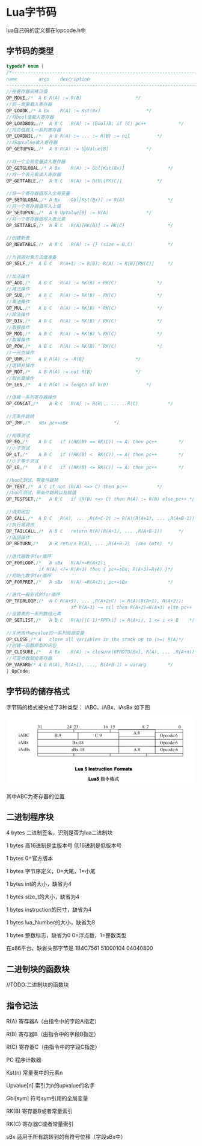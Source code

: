 # Lua字节码

lua自己码的定义都在lopcode.h中

## 字节码的类型

```c
typedef enum {
/*----------------------------------------------------------------------
name		args	description
------------------------------------------------------------------------*/
//在寄存器间拷贝值
OP_MOVE,/*	A B	R(A) := R(B)					*/
//把一常量载入寄存器
OP_LOADK,/*	A Bx	R(A) := Kst(Bx)					*/
//将bool值载入寄存器
OP_LOADBOOL,/*	A B C	R(A) := (Bool)B; if (C) pc++			*/
//将空值载入一系列寄存器
OP_LOADNIL,/*	A B	R(A) := ... := R(B) := nil			*/
//将upvalue读入寄存器
OP_GETUPVAL,/*	A B	R(A) := UpValue[B]				*/

//将一个全局变量读入寄存器
OP_GETGLOBAL,/*	A Bx	R(A) := Gbl[Kst(Bx)]				*/
//将一个表元素读入寄存器
OP_GETTABLE,/*	A B C	R(A) := R(B)[RK(C)]				*/

//将一个寄存器值写入全局变量
OP_SETGLOBAL,/*	A Bx	Gbl[Kst(Bx)] := R(A)				*/
//将一个寄存器值写入上值
OP_SETUPVAL,/*	A B	UpValue[B] := R(A)				*/
//将一个寄存器值写入表元素
OP_SETTABLE,/*	A B C	R(A)[RK(B)] := RK(C)				*/

//创建新表
OP_NEWTABLE,/*	A B C	R(A) := {} (size = B,C)				*/

//为调用对象方法做准备
OP_SELF,/*	A B C	R(A+1) := R(B); R(A) := R(B)[RK(C)]		*/

//加法操作
OP_ADD,/*	A B C	R(A) := RK(B) + RK(C)				*/
//减法操作
OP_SUB,/*	A B C	R(A) := RK(B) - RK(C)				*/
//乘法操作
OP_MUL,/*	A B C	R(A) := RK(B) * RK(C)				*/
//除法操作
OP_DIV,/*	A B C	R(A) := RK(B) / RK(C)				*/
//取模操作
OP_MOD,/*	A B C	R(A) := RK(B) % RK(C)				*/
//取幂操作
OP_POW,/*	A B C	R(A) := RK(B) ^ RK(C)				*/
//一元负操作
OP_UNM,/*	A B	R(A) := -R(B)					*/
//逻辑非操作
OP_NOT,/*	A B	R(A) := not R(B)				*/
//取长度操作
OP_LEN,/*	A B	R(A) := length of R(B)				*/

//连接一系列寄存器操作
OP_CONCAT,/*	A B C	R(A) := R(B).. ... ..R(C)			*/

//无条件跳转
OP_JMP,/*	sBx	pc+=sBx					*/

//相等测试
OP_EQ,/*	A B C	if ((RK(B) == RK(C)) ~= A) then pc++		*/
//小于测试
OP_LT,/*	A B C	if ((RK(B) <  RK(C)) ~= A) then pc++  		*/
//小于等于测试
OP_LE,/*	A B C	if ((RK(B) <= RK(C)) ~= A) then pc++  		*/

//bool测试，带条件跳转
OP_TEST,/*	A C	if not (R(A) <=> C) then pc++			*/ 
//bool测试，带条件跳转以及赋值
OP_TESTSET,/*	A B C	if (R(B) <=> C) then R(A) := R(B) else pc++	*/ 

//调用闭包
OP_CALL,/*	A B C	R(A), ... ,R(A+C-2) := R(A)(R(A+1), ... ,R(A+B-1)) */
//执行尾调用
OP_TAILCALL,/*	A B C	return R(A)(R(A+1), ... ,R(A+B-1))		*/
//返回操作
OP_RETURN,/*	A B	return R(A), ... ,R(A+B-2)	(see note)	*/

//迭代器数字for循环
OP_FORLOOP,/*	A sBx	R(A)+=R(A+2);
			if R(A) <?= R(A+1) then { pc+=sBx; R(A+3)=R(A) }*/
//初始化数字for循环 
OP_FORPREP,/*	A sBx	R(A)-=R(A+2); pc+=sBx				*/

//迭代一般形式的for循环
OP_TFORLOOP,/*	A C	R(A+3), ... ,R(A+2+C) := R(A)(R(A+1), R(A+2)); 
                        if R(A+3) ~= nil then R(A+2)=R(A+3) else pc++	*/ 
//设置表的一系列数组元素
OP_SETLIST,/*	A B C	R(A)[(C-1)*FPF+i] := R(A+i), 1 <= i <= B	*/

//关闭用作upvalue的一系列局部变量
OP_CLOSE,/*	A 	close all variables in the stack up to (>=) R(A)*/
//创建一函数原型的闭包
OP_CLOSURE,/*	A Bx	R(A) := closure(KPROTO[Bx], R(A), ... ,R(A+n))	*/
//可变参数赋给寄存器
OP_VARARG/*	A B	R(A), R(A+1), ..., R(A+B-1) = vararg		*/
} OpCode;
```

## 字节码的储存格式

字节码的格式被分成了3种类型：
iABC、iABx、iAsBx
如下图

![lua字节码的结构](2019-02-02-17-32-20.png)

其中ABC为寄存器的位置

## 二进制程序块

4 bytes
二进制签名，识别是否为lua二进制块

1 bytes
高16进制是主版本号
低16进制是低版本号

1 bytes
0=官方版本

1 bytes
字节序定义，0=大尾，1=小尾

1 bytes
int的大小，缺省为4

1 bytes
size_t的大小，缺省为4

1 bytes
instruction的尺寸，缺省为4

1 bytes
lua_Number的大小，缺省为8

1 bytes
整数标志，缺省为0
0=浮点数，1=整数类型

在x86平台，缺省头部字节是
1B4C7561 51000104 04040800

## 二进制块的函数块

//TODO:二进制块的函数块

## 指令记法

R(A)
寄存器A（由指令中的字段A指定）

R(B)
寄存器B（由指令中的字段B指定）

R(C)
寄存器C（由指令中的字段C指定）

PC
程序计数器

Kst(n)
常量表中的元素n

Upvalue[n]
索引为n的upvalue的名字

Gbl[sym]
符号sym引用的全局变量

RK(B)
寄存器B或者常量索引

RK(C)
寄存器C或者常量索引

sBx
适用于所有跳转到的有符号位移（字段sBx中）